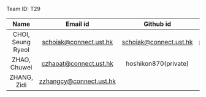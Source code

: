 
Team ID: T29

|        Name       |         Email id        |        Github id       |      dev branch id      |
|:-----------------:|:-----------------------:|:----------------------:|:-----------------------:|
| CHOI, Seung Ryeol | schoiak@connect.ust.hk  | schoiak@connect.ust.hk |part_a_choi_seung_ryeol |
| ZHAO, Chuwei      | czhaoat@connect.ust.hk  | hoshikon870(private)   |part_b_zhao_chuwei  |
| ZHANG, Zidi       | zzhangcy@connect.ust.hk |                        |                    |
